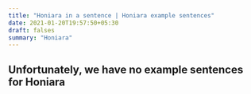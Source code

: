 ```yaml
---
title: "Honiara in a sentence | Honiara example sentences"
date: 2021-01-20T19:57:50+05:30
draft: falses
summary: "Honiara"
---
```

## Unfortunately, we have no example sentences for Honiara                 
